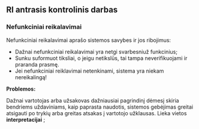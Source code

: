 ## RI antrasis kontrolinis darbas

### Nefunkciniai reikalavimai

Nefunkciniai reikalavimai aprašo sistemos savybes ir jos ribojimus:

- Dažnai nefunkciniai reikalavimai yra netgi svarbesniuž funkcinius;
- Sunku suformuot tiksliai, o jeigu netikslūs, tai tampa neverifikuojami ir praranda prasmę.
- Jei nefunkciniai reiklavimai netenkinami, sistema yra niekam nereikalingą!

**Problemos:**

Dažnai vartotojas arba užsakovas dažniausiai pagrindinį dėmesį skiria bendriems uždaviniams, kaip paprasta naudotis, sistemos gebėjimas greitai atsigauti po trykių arba greitas atsakas į vartotojo užklausas. Lieka vietos **interpretacijai** ;

